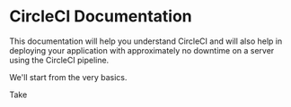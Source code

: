
# CircleCI Documentation

This documentation will help you understand CircleCI and will also help in deploying your application with approximately no downtime on a server using the CircleCI pipeline.

We'll start from the very basics.

Take

